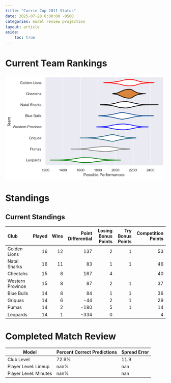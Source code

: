 ```yaml
---  
title: "Currie Cup 2011 Status"  
date: 2025-07-28 6:00:00 -0500  
categories: model review projection  
layout: article  
aside:  
    toc: true  
---
```

# Current Team Rankings


![Club Rankings](plots/rankings_Currie_Cup_2011.png)
# Standings

## Current Standings


| Club             |   Played |   Wins |   Point Differential |   Losing Bonus Points |   Try Bonus Points |   Competition Points |
|:-----------------|---------:|-------:|---------------------:|----------------------:|-------------------:|---------------------:|
| Golden Lions     |       16 |     12 |                  137 |                     2 |                  1 |                   53 |
| Natal Sharks     |       16 |     11 |                   83 |                     1 |                  1 |                   46 |
| Cheetahs         |       15 |      8 |                  167 |                     4 |                    |                   40 |
| Western Province |       15 |      8 |                   87 |                     2 |                  1 |                   37 |
| Blue Bulls       |       14 |      8 |                   84 |                     1 |                  1 |                   36 |
| Griquas          |       14 |      6 |                  -44 |                     2 |                  1 |                   29 |
| Pumas            |       14 |      2 |                 -180 |                     5 |                  1 |                   14 |
| Leopards         |       14 |      1 |                 -334 |                     0 |                    |                    4 |



# Completed Match Review


| Model | Percent Correct Predictions | Spread Error |
| ------ | ------ | ------ |
| Club Level | 72.9% | 11.9 |
| Player Level: Lineup | nan% | nan |
| Player Level: Minutes | nan% | nan |

